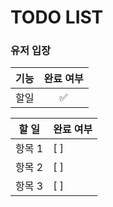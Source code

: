 # TODO LIST

### 유저 입장
| **기능** | **완료 여부**|
|:---:|:---:|
|할일| ✅ |




| 할 일       | 완료 여부 |
|------------|-----------|
| 항목 1     | [ ]       |
| 항목 2     | [ ]       |
| 항목 3     | [ ]       |
